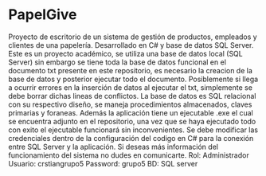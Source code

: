 # PapelGive
Proyecto de escritorio de un sistema de gestión de productos, empleados y clientes de una papelería. Desarrollado en C# y base de datos SQL Server.
Este es un proyecto académico, se utiliza una base de datos local (SQL Server) sin embargo se tiene toda la base de datos funcional en el documento txt presente en este repositorio, es necesario la creacion de la base de datos y posterior ejecutar todo el documento. Posiblemente si llega a ocurrir errores en la inserción de datos al ejecutar el txt, simplemente se debe borrar dichas lineas de conflictos. 
La base de datos es SQL relacional con su respectivo diseño, se maneja procedimientos almacenados, claves primarias y foraneas. Además la aplicación tiene un ejecutable .exe el cual se encuentra adjunto en el repositorio, una vez que se haya ejecutado todo con exito el ejecutable funcionará sin inconvenientes. 
Se debe modificar las credenciales dentro de la configuración del codigo en C# para la conexión entre SQL Server y la aplicación.
Si deseas más información del funcionamiento del sistema no dudes en comunicarte.
Rol: Administrador
Usuario: crstiangrupo5
Password: grupo5
BD: SQL server